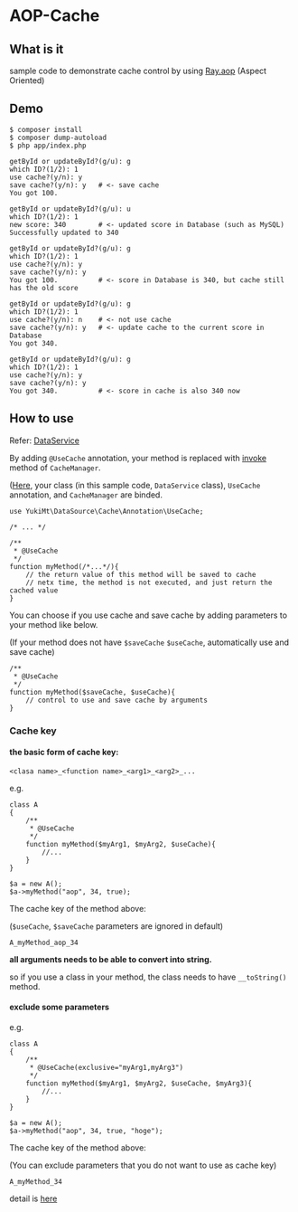 # AOP-Cache
## What is it
sample code to demonstrate cache control by using [Ray.aop](https://github.com/ray-di/Ray.Aop) (Aspect Oriented)
## Demo
```
$ composer install
$ composer dump-autoload
$ php app/index.php

getById or updateById?(g/u): g
which ID?(1/2): 1
use cache?(y/n): y
save cache?(y/n): y   # <- save cache
You got 100.

getById or updateById?(g/u): u
which ID?(1/2): 1
new score: 340        # <- updated score in Database (such as MySQL)
Successfully updated to 340

getById or updateById?(g/u): g
which ID?(1/2): 1
use cache?(y/n): y
save cache?(y/n): y
You got 100.          # <- score in Database is 340, but cache still has the old score

getById or updateById?(g/u): g
which ID?(1/2): 1
use cache?(y/n): n    # <- not use cache
save cache?(y/n): y   # <- update cache to the current score in Database
You got 340.

getById or updateById?(g/u): g
which ID?(1/2): 1
use cache?(y/n): y
save cache?(y/n): y
You got 340.          # <- score in cache is also 340 now

```
## How to use

Refer: [DataService](https://github.com/yuki-mt/aop-cache/blob/master/app/DataSource/DataService.php)

By adding `@UseCache` annotation, your method is replaced with [invoke](https://github.com/yuki-mt/aop-cache/blob/master/app/DataSource/Cache/CacheManager.php#L20) method of `CacheManager`.

([Here](https://github.com/yuki-mt/aop-cache/blob/master/app/DataSource/DataServiceFactory.php#L22), your class (in this sample code, `DataService` class), `UseCache` annotation, and `CacheManager` are binded.

```
use YukiMt\DataSource\Cache\Annotation\UseCache;

/* ... */

/**
 * @UseCache
 */
function myMethod(/*...*/){
    // the return value of this method will be saved to cache
    // netx time, the method is not executed, and just return the cached value
}
```

You can choose if you use cache and save cache by adding parameters to your method like below.

(If your method does not have `$saveCache` `$useCache`, automatically use and save cache)

```
/**
 * @UseCache
 */
function myMethod($saveCache, $useCache){
    // control to use and save cache by arguments
}
```

### Cache key
#### the basic form of cache key: 

```
<clasa name>_<function name>_<arg1>_<arg2>_...
```

e.g.

```
class A
{
	/**
	 * @UseCache
	 */
	function myMethod($myArg1, $myArg2, $useCache){
		//...
	}
}

$a = new A();
$a->myMethod("aop", 34, true);
```

The cache key of the method above:

(`$useCache`, `$saveCache` parameters are ignored in default)

```
A_myMethod_aop_34
```

**all arguments needs to be able to convert into string.**

so if you use a class in your method, the class needs to have `__toString()` method.

#### exclude some parameters
e.g.

```
class A
{
	/**
	 * @UseCache(exclusive="myArg1,myArg3")
	 */
	function myMethod($myArg1, $myArg2, $useCache, $myArg3){
		//...
	}
}

$a = new A();
$a->myMethod("aop", 34, true, "hoge");
```

The cache key of the method above:

(You can exclude parameters that you do not want to use as cache key)

```
A_myMethod_34
```

detail is [here](https://github.com/yuki-mt/aop-cache/blob/master/app/DataSource/Cache/CacheManager.php#L54)
